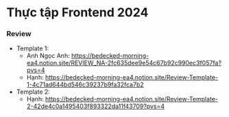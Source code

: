 # Thực tập Frontend 2024

### Review
- Template 1:
  * Anh Ngọc Anh: https://bedecked-morning-ea4.notion.site/REVIEW_NA-2fc635dee9e54c67b92c990ec3f057fa?pvs=4
  * Hạnh: https://bedecked-morning-ea4.notion.site/Review-Template-1-4c71ad644bd546c39237b9fa32fca7b2
- Template 2:
  * Hạnh: https://bedecked-morning-ea4.notion.site/Review-Template-2-42de4c0a1495403f893322da11f43709?pvs=4
